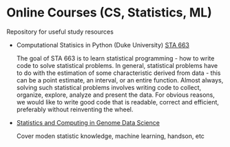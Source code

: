 # Online Courses (CS, Statistics, ML)
Repository for useful study resources

- Computational Statisics in Python (Duke University) [STA 663](http://people.duke.edu/~ccc14/sta-663-2017/)
  
  The goal of STA 663 is to learn statistical programming - how to write code to solve statistical problems. In general, statistical problems have to do with the estimation of some characteristic derived from data - this can be a point estimate, an interval, or an entire function. Almost always, solving such statistical problems involves writing code to collect, organize, explore, analyze and present the data. For obvious reasons, we would like to write good code that is readable, correct and efficient, preferably without reinventing the wheel.

- [Statistics and Computing in Genome Data Science](https://www.huber.embl.de/users/msmith/csama2019/materials/)
    
    Cover moden statistic knowledge, machine learning, handson, etc
